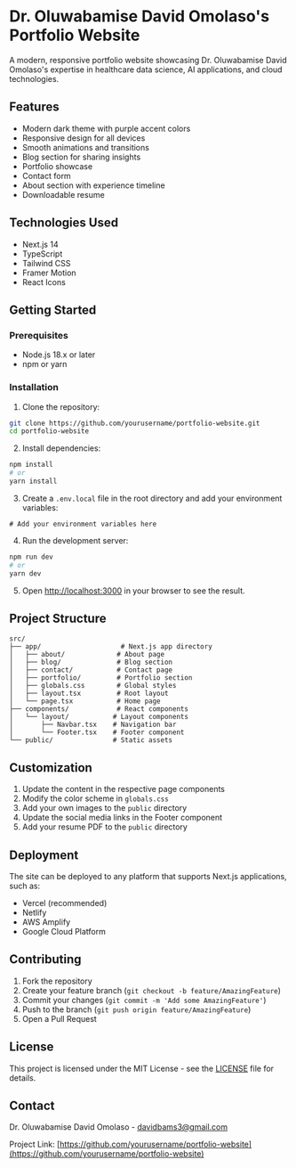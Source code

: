 # Dr. Oluwabamise David Omolaso's Portfolio Website

A modern, responsive portfolio website showcasing Dr. Oluwabamise David Omolaso's expertise in healthcare data science, AI applications, and cloud technologies.

## Features

- Modern dark theme with purple accent colors
- Responsive design for all devices
- Smooth animations and transitions
- Blog section for sharing insights
- Portfolio showcase
- Contact form
- About section with experience timeline
- Downloadable resume

## Technologies Used

- Next.js 14
- TypeScript
- Tailwind CSS
- Framer Motion
- React Icons

## Getting Started

### Prerequisites

- Node.js 18.x or later
- npm or yarn

### Installation

1. Clone the repository:

```bash
git clone https://github.com/yourusername/portfolio-website.git
cd portfolio-website
```

2. Install dependencies:

```bash
npm install
# or
yarn install
```

3. Create a `.env.local` file in the root directory and add your environment variables:

```env
# Add your environment variables here
```

4. Run the development server:

```bash
npm run dev
# or
yarn dev
```

5. Open [http://localhost:3000](http://localhost:3000) in your browser to see the result.

## Project Structure

```
src/
├── app/                    # Next.js app directory
│   ├── about/             # About page
│   ├── blog/              # Blog section
│   ├── contact/           # Contact page
│   ├── portfolio/         # Portfolio section
│   ├── globals.css        # Global styles
│   ├── layout.tsx         # Root layout
│   └── page.tsx           # Home page
├── components/            # React components
│   └── layout/           # Layout components
│       ├── Navbar.tsx    # Navigation bar
│       └── Footer.tsx    # Footer component
└── public/               # Static assets
```

## Customization

1. Update the content in the respective page components
2. Modify the color scheme in `globals.css`
3. Add your own images to the `public` directory
4. Update the social media links in the Footer component
5. Add your resume PDF to the `public` directory

## Deployment

The site can be deployed to any platform that supports Next.js applications, such as:

- Vercel (recommended)
- Netlify
- AWS Amplify
- Google Cloud Platform

## Contributing

1. Fork the repository
2. Create your feature branch (`git checkout -b feature/AmazingFeature`)
3. Commit your changes (`git commit -m 'Add some AmazingFeature'`)
4. Push to the branch (`git push origin feature/AmazingFeature`)
5. Open a Pull Request

## License

This project is licensed under the MIT License - see the [LICENSE](LICENSE) file for details.

## Contact

Dr. Oluwabamise David Omolaso - [davidbams3@gmail.com](mailto:davidbams3@gmail.com)

Project Link: [https://github.com/yourusername/portfolio-website](https://github.com/yourusername/portfolio-website)
